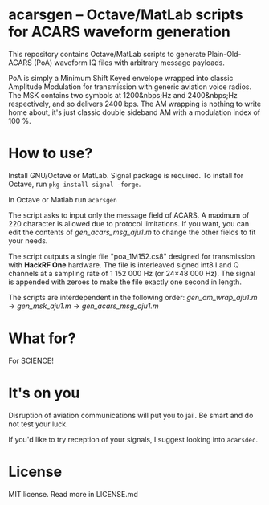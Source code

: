 # acarsgen &ndash; Octave/MatLab scripts for ACARS waveform generation

This repository contains Octave/MatLab scripts to generate Plain-Old-ACARS (PoA) waveform IQ files with arbitrary message payloads.

PoA is simply a Minimum Shift Keyed envelope wrapped into classic Amplitude Modulation for transmission with generic aviation voice radios. The MSK contains two symbols at 1200&nbps;Hz and 2400&nbps;Hz respectively, and so delivers 2400&nbsp;bps. The AM wrapping is nothing to write home about, it's just classic double sideband AM with a modulation index of 100&nbsp;%.


# How to use?

Install GNU/Octave or MatLab. Signal package is required. To install for Octave, run `pkg install signal -forge`.

In Octave or Matlab run `acarsgen`

The script asks to input only the message field of ACARS. A maximum of 220 character is allowed due to protocol limitations. If you want, you can edit the contents of _gen_acars_msg_aju1.m_ to change the other fields to fit your needs.

The script outputs a single file "poa_1M152.cs8" designed for transmission with **HackRF One** hardware. The file is interleaved signed int8 I and Q channels at a sampling rate of 1&nbsp;152&nbsp;000 Hz (or 24&times;48&nbsp;000 Hz). The signal is appended with zeroes to make the file exactly one second in length.

The scripts are interdependent in the following order: _gen_am_wrap_aju1.m_ &rarr; _gen_msk_aju1.m_ &rarr;  _gen_acars_msg_aju1.m_


# What for?

For SCIENCE!


# It's on you

Disruption of aviation communications will put you to jail. Be smart and do not test your luck.

If you'd like to try reception of your signals, I suggest looking into `acarsdec`.


# License

MIT license. Read more in LICENSE.md